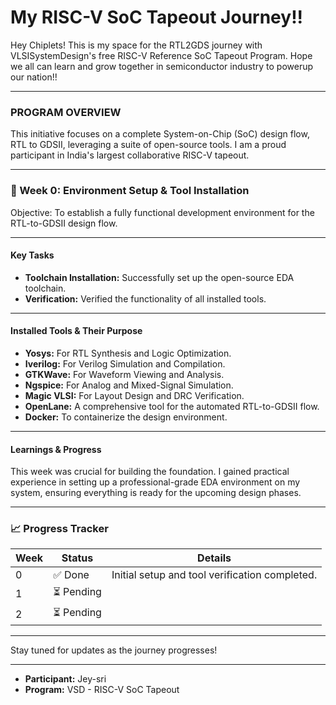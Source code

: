 # My RISC-V SoC Tapeout Journey!!

Hey Chiplets! This is my space for the RTL2GDS journey with VLSISystemDesign's free RISC-V Reference SoC Tapeout Program. Hope we all can learn and grow together in semiconductor industry to powerup our nation!!

---

### PROGRAM OVERVIEW

This initiative focuses on a complete System-on-Chip (SoC) design flow, RTL to GDSII, leveraging a suite of open-source tools. I am a proud participant in India's largest collaborative RISC-V tapeout.

---

### 📅 Week 0: Environment Setup & Tool Installation

Objective: To establish a fully functional development environment for the RTL-to-GDSII design flow.

---

#### Key Tasks

* **Toolchain Installation:** Successfully set up the open-source EDA toolchain.
* **Verification:** Verified the functionality of all installed tools.

---

#### Installed Tools & Their Purpose

* **Yosys:** For RTL Synthesis and Logic Optimization.
* **Iverilog:** For Verilog Simulation and Compilation.
* **GTKWave:** For Waveform Viewing and Analysis.
* **Ngspice:** For Analog and Mixed-Signal Simulation.
* **Magic VLSI:** For Layout Design and DRC Verification.
* **OpenLane:** A comprehensive tool for the automated RTL-to-GDSII flow.
* **Docker:** To containerize the design environment.

---

#### Learnings & Progress

This week was crucial for building the foundation. I gained practical experience in setting up a professional-grade EDA environment on my system, ensuring everything is ready for the upcoming design phases.

---

### 📈 Progress Tracker

| Week | Status | Details |
|------|--------|---------|
| 0    | ✅ Done | Initial setup and tool verification completed. |
| 1    | ⏳ Pending | |
| 2    | ⏳ Pending | |

---

Stay tuned for updates as the journey progresses!

---

* **Participant:** Jey-sri
* **Program:** VSD - RISC-V SoC Tapeout
